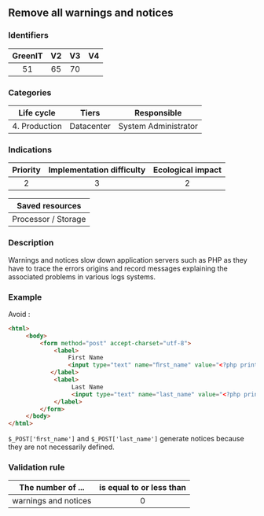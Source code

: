 ## Remove all warnings and notices

### Identifiers

| GreenIT | V2  | V3  |  V4  |
|:-------:|:---:|:---:|:----:|
|   51    |  65 | 70  |      |

### Categories

|  Life cycle   |   Tiers    |     Responsible      |
|:-------------:|:----------:|:--------------------:|
| 4. Production | Datacenter | System Administrator |

### Indications

|      Priority      | Implementation difficulty | Ecological impact |
|:------------------:|:-------------------------:|:-----------------:|
|         2          |             3             |         2         |

|                      Saved resources                      |
|:---------------------------------------------------------:|
|                    Processor / Storage                    |

### Description

Warnings and notices slow down application servers such as PHP as they have to trace the errors origins and record messages explaining the associated problems in various logs systems.

### Example

Avoid :
```html
<html>
     <body>
         <form method="post" accept-charset="utf-8">
             <label>
                 First Name
                 <input type="text" name="ﬁrst_name" value="<?php print $_POST['ﬁrst_name'] ?>" placeholder="">
            </label>     
             <label>
                  Last Name
                  <input type="text" name="last_name" value="<?php print $_POST['last_name'] ?>" placeholder="">
             </label>     
         </form>
     </body>
</html>
```
`$_POST['ﬁrst_name']` and `$_POST['last_name']` generate notices because they are not necessarily defined.


### Validation rule

| The number of ...    | is equal to or less than |  
|----------------------|:------------------------:|
| warnings and notices |            0             |
